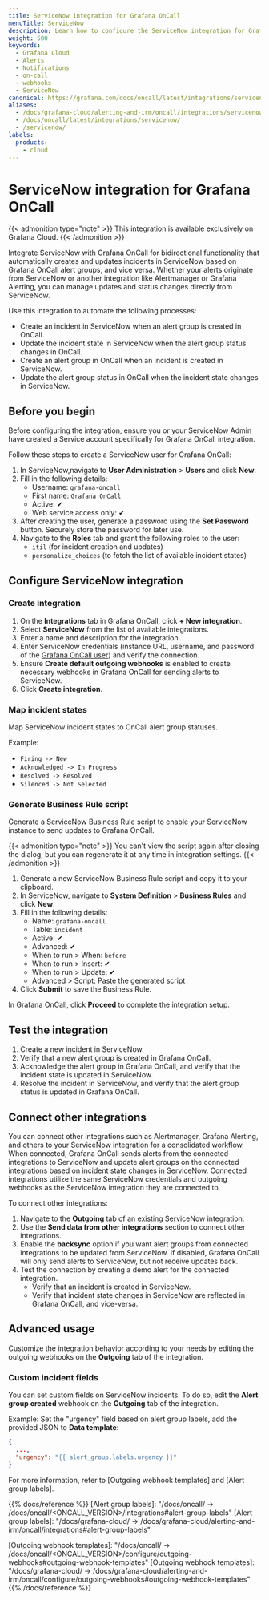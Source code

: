 ```yaml
---
title: ServiceNow integration for Grafana OnCall
menuTitle: ServiceNow
description: Learn how to configure the ServiceNow integration for Grafana OnCall
weight: 500
keywords:
  - Grafana Cloud
  - Alerts
  - Notifications
  - on-call
  - webhooks
  - ServiceNow
canonical: https://grafana.com/docs/oncall/latest/integrations/servicenow
aliases:
  - /docs/grafana-cloud/alerting-and-irm/oncall/integrations/servicenow
  - /docs/oncall/latest/integrations/servicenow/
  - /servicenow/
labels:
  products:
    - cloud
---
```


# ServiceNow integration for Grafana OnCall

{{< admonition type="note" >}}
This integration is available exclusively on Grafana Cloud.
{{< /admonition >}}

Integrate ServiceNow with Grafana OnCall for bidirectional functionality that automatically creates and updates incidents in ServiceNow based on Grafana OnCall alert
groups, and vice versa. Whether your alerts originate from ServiceNow or another integration like
Alertmanager or Grafana Alerting, you can manage updates and status changes directly from ServiceNow.

Use this integration to automate the following processes:

* Create an incident in ServiceNow when an alert group is created in OnCall.
* Update the incident state in ServiceNow when the alert group status changes in OnCall.
* Create an alert group in OnCall when an incident is created in ServiceNow.
* Update the alert group status in OnCall when the incident state changes in ServiceNow.

## Before you begin

Before configuring the integration, ensure you or your ServiceNow Admin have created a Service account specifically for Grafana OnCall integration.

Follow these steps to create a ServiceNow user for Grafana OnCall:

1. In ServiceNow,navigate to **User Administration** > **Users** and click **New**.
1. Fill in the following details:
   * Username: `grafana-oncall`
   * First name: `Grafana OnCall`
   * Active: ✔
   * Web service access only: ✔
1. After creating the user, generate a password using the **Set Password** button. Securely store the password for later use.
1. Navigate to the **Roles** tab and grant the following roles to the user:
   * `itil` (for incident creation and updates)
   * `personalize_choices` (to fetch the list of available incident states)

## Configure ServiceNow integration

### Create integration

1. On the **Integrations** tab in Grafana OnCall, click **+ New integration**.
1. Select **ServiceNow** from the list of available integrations.
1. Enter a name and description for the integration.
1. Enter ServiceNow credentials (instance URL, username, and password of the [Grafana OnCall user](#before-you-begin)) and verify the connection.
1. Ensure **Create default outgoing webhooks** is enabled to create necessary webhooks in Grafana OnCall for sending alerts to ServiceNow.
1. Click **Create integration**.

### Map incident states

Map ServiceNow incident states to OnCall alert group statuses.

Example:

* `Firing -> New`
* `Acknowledged -> In Progress`
* `Resolved -> Resolved`
* `Silenced -> Not Selected`

### Generate Business Rule script

Generate a ServiceNow Business Rule script to enable your ServiceNow instance to send updates to Grafana OnCall.

{{< admonition type="note" >}}
You can't view the script again after closing the dialog, but you can regenerate it at any time in integration settings.
{{< /admonition >}}

1. Generate a new ServiceNow Business Rule script and copy it to your clipboard.
1. In ServiceNow, navigate to **System Definition** > **Business Rules** and click **New**.
1. Fill in the following details:
   * Name: `grafana-oncall`
   * Table: `incident`
   * Active: ✔
   * Advanced: ✔
   * When to run > When: `before`
   * When to run > Insert: ✔
   * When to run > Update: ✔
   * Advanced > Script: Paste the generated script
1. Click **Submit** to save the Business Rule.

In Grafana OnCall, click **Proceed** to complete the integration setup.

## Test the integration

1. Create a new incident in ServiceNow.
2. Verify that a new alert group is created in Grafana OnCall.
3. Acknowledge the alert group in Grafana OnCall, and verify that the incident state is updated in ServiceNow.
4. Resolve the incident in ServiceNow, and verify that the alert group status is updated in Grafana OnCall.

## Connect other integrations

You can connect other integrations such as Alertmanager, Grafana Alerting, and others to your ServiceNow integration for a consolidated workflow.
When connected, Grafana OnCall sends alerts from the connected integrations to ServiceNow and update alert groups on the connected integrations based on incident
state changes in ServiceNow.
Connected integrations utilize the same ServiceNow credentials and outgoing webhooks as the ServiceNow integration they are connected to.

To connect other integrations:

1. Navigate to the **Outgoing** tab of an existing ServiceNow integration.
2. Use the **Send data from other integrations** section to connect other integrations.
3. Enable the **backsync** option if you want alert groups from connected integrations to be updated from ServiceNow.
If disabled, Grafana OnCall will only send alerts to ServiceNow, but not receive updates back.
4. Test the connection by creating a demo alert for the connected integration.
   * Verify that an incident is created in ServiceNow.
   * Verify that incident state changes in ServiceNow are reflected in Grafana OnCall, and vice-versa.

## Advanced usage

Customize the integration behavior according to your needs by editing the outgoing webhooks on the **Outgoing** tab of the integration.

### Custom incident fields

You can set custom fields on ServiceNow incidents. To do so, edit the **Alert group created** webhook on
the **Outgoing** tab of the integration.

Example: Set the "urgency" field based on alert group labels, add the provided JSON to **Data template**:

 ```json
 {
   ...,
   "urgency": "{{ alert_group.labels.urgency }}"
 }
 ```

For more information, refer to [Outgoing webhook templates] and [Alert group labels].

{{% docs/reference %}}
[Alert group labels]: "/docs/oncall/ -> /docs/oncall/<ONCALL_VERSION>/integrations#alert-group-labels"
[Alert group labels]: "/docs/grafana-cloud/ -> /docs/grafana-cloud/alerting-and-irm/oncall/integrations#alert-group-labels"

[Outgoing webhook templates]: "/docs/oncall/ -> /docs/oncall/<ONCALL_VERSION>/configure/outgoing-webhooks#outgoing-webhook-templates"
[Outgoing webhook templates]: "/docs/grafana-cloud/ -> /docs/grafana-cloud/alerting-and-irm/oncall/configure/outgoing-webhooks#outgoing-webhook-templates"
{{% /docs/reference %}}

